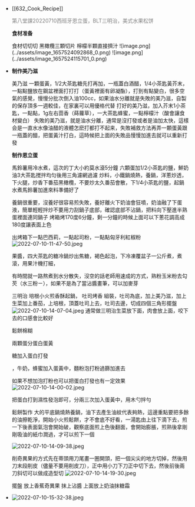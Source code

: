 - [[632_Cook_Recipe]] <p style="color:grey">第八堂課20220710西班牙恩立蛋，BLT三明治，美式水果松饼</p>
  
  <p style="font-weight:bold">食材准备</p>
  食材切切切
  黑橄欖三顆切片
  檸檬半顆直接擠汁
  ![image.png](../assets/image_1657524092868_0.png)
  ![image.png](../assets/image_1657524115701_0.png)
- <p style="font-weight:bold">制作美乃滋</p>
  美乃滋 一顆蛋黃，1/2大茶匙糖先打再加，一瓶蓋白酒醋，1/4小茶匙黃芥末，一點點鹽放在鋼盆裡面打打打（蛋黃裡面有卵凝酯），打到有點變白，很多空氣的感覺，慢慢分批次倒入油100cc，如果油水分離就是失敗的美乃滋，自製的保存頂多一週較佳，在家裏可以用優格代替
  打好的美乃滋，加入芥末1小茶匙，一點點，1g左右茴香（蒔蘿草），一大茶匙蜂蜜，一點檸檬汁（酸會讓食材變白）
  失敗的美乃滋，就是油水分離，通常是沒打發或者是油加太快，這樣会是一直水水像油醋的液體怎麽打都打不起来，失敗補救方法再弄一顆蛋黃跟一瓶蓋的醋，把蛋黃汁打白，這時候把上面的失敗品慢慢加進去就可以重新打發
  
  <p style="font-weight:bold">制作恩立蛋</p>
  馬鈴薯用冷水煮，這次的丁大小約莫水滾5分鐘
  六顆蛋加1/2小茶匙的鹽，鮮奶油3大茶匙搅拌均匀後用三角濾網過濾
  炒料，小鐵鍋燒熱，養鍋，洋蔥炒透，下火腿，炒香下番茄黑橄欖，不要炒太久番茄會散，下1/4小茶匙的鹽，起鍋水煮馬鈴薯加進來料準備好了
  
  養鍋很重要，沒養好很容易煎失敗，養好離火下奶油會狂噴，奶油融了下蛋液，簡單輕輕拌炒不要用力刮鍋子底部，確認底部不沾鍋，把料向下壓進半熟蛋裡面連同鍋子
  烤箱烤170度6分鐘，剩一分鐘的時候上面可以下蔥花調高成180度讓表面上色
  
  出烤箱下一點巴西莉，一點起司粉，一點點匈牙利紅椒粉 ![2022-07-10-11-47-50.jpeg](../assets/2022-07-10-11-47-50.jpeg) 
  
  
  果醬，四大茶匙的糖冷鍋炒出焦糖，褐色起泡，下冷凍覆盆子一公斤煮，煮滾，用果汁機打細，
  
  
  
  有時間就一路熬煮到水分散失，沒空的話老師用速成的方式，熟粉玉米粉去勾芡（水三粉ㄧ），如果不是為了當沾醬畫筆，可以加麥芽
  
  三明治
  培根小火煎香酥起鍋，
  吐司烤香
  組裝，吐司為底，加上美乃滋，加上生菜加上番茄，上培根，頂蓋吐司上去，吐司去邊，切成四個三角形擺盤
  ![2022-07-10-14-07-04.jpeg](../assets/2022-07-10-14-07-04.jpeg) 
  通常做三明治生菜放下面，肉會放上面，咬下去的口感會比較好
  
  
  鬆餅棉糊
  
  兩顆蛋分蛋白蛋黃
  
  糖加入蛋白打發
  
  ，牛奶，蜂蜜加入蛋黃中，麵粉泡打粉過篩加進去
  
  如果不想加泡打粉也可以把蛋白打發也有一定效果
  ![2022-07-10-14-00-02.jpeg](../assets/2022-07-10-14-00-02.jpeg) 
  
  
  把蛋白打到濕性發泡即可，分兩三次加入蛋黃中，用木勺拌勻
  
  
  鬆餅製作
  大的平底鍋燒熱養鍋，油下去產生油紋代表夠熱，這邊重點要把多餘的油擦乾淨，開始小火煎鬆餅，才不會底不好看，一湯匙由上往下滴下去，煎一下後表面氣泡會開始破，觀察底面煎上色後翻面，會開始膨脹，煎熟後拿剛剛吸油的紙巾潤過，才可以煎下一個
  
  ![2022-07-10-14-09-38.jpeg](../assets/2022-07-10-14-09-38.jpeg) 
  
  削奇異果的方式先在蒂頭用刀尾畫一圈開頭，把一個尖尖的地方切掉，然後用刀末段削皮（儘量不要用削皮刀），正中用小刀下刀正中切下去，然後前後兩刀斜切可以做成造型切 ![2022-07-10-14-19-30.jpeg](../assets/2022-07-10-14-19-30.jpeg) 
  
  擺盤
  放上香蕉奇異果
  抹上沾醬
  上面放上奶油抹糖霜
- ![2022-07-10-15-32-38.jpeg](../assets/2022-07-10-15-32-38.jpeg)